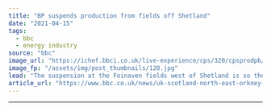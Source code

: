 ```yaml
---
title: "BP suspends production from fields off Shetland"
date: "2021-04-15"
tags: 
  - bbc
  - energy industry
source: "bbc"
image_url: "https://ichef.bbci.co.uk/live-experience/cps/320/cpsprodpb/B62C/production/_118063664_petrojarlfoinavenbp.jpg"
image_fp: "/assets/img/post_thumbnails/120.jpg"
lead: "The suspension at the Foinaven fields west of Shetland is so the energy company can remove the vessel it uses from operation."
article_url: "https://www.bbc.co.uk/news/uk-scotland-north-east-orkney-shetland-56746915"
---
```


---
